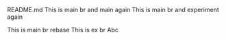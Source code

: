 README.md
This is main br and main again
This is main br and experiment again

This is main br rebase
This is ex br
Abc
